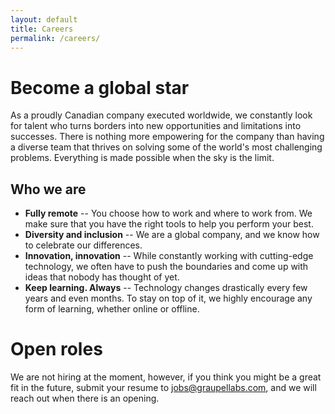 ```yaml
---
layout: default
title: Careers
permalink: /careers/
---
```


# Become a global star

As a proudly Canadian company executed worldwide, we constantly look for talent who turns borders into new opportunities and limitations into successes. There is nothing more empowering for the company than having a diverse team that thrives on solving some of the world's most challenging problems. Everything is made possible when the sky is the limit.

## Who we are

- **Fully remote** -- You choose how to work and where to work from. We make sure that you have the right tools to help you perform your best.
- **Diversity and inclusion** -- We are a global company, and we know how to celebrate our differences.
- **Innovation, innovation** -- While constantly working with cutting-edge technology, we often have to push the boundaries and come up with ideas that nobody has thought of yet.
- **Keep learning. Always** -- Technology changes drastically every few years and even months. To stay on top of it, we highly encourage any form of learning, whether online or offline.


# Open roles

We are not hiring at the moment, however, if you think you might be a great fit in the future, submit your resume to [jobs@graupellabs.com](mailto:jobs@graupellabs.com), and we will reach out when there is an opening.
